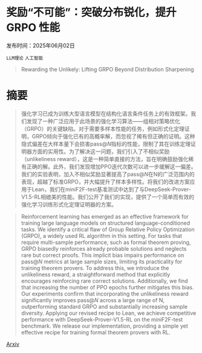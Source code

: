 # 奖励“不可能”：突破分布锐化，提升 GRPO 性能

发布时间：2025年06月02日

`LLM理论` `人工智能`

> Rewarding the Unlikely: Lifting GRPO Beyond Distribution Sharpening

# 摘要

> 强化学习已成为训练大型语言模型在结构化语言条件任务上的有效框架。我们发现了一种广泛应用于此场景的强化学习算法——组相对策略优化（GRPO）的关键缺陷。对于需要多样本性能的任务，例如形式化定理证明，GRPO倾向于强化已有的高概率解，而忽视了稀有但正确的证明。这种隐式偏差在大样本量下会损害pass@$N$指标的性能，限制了其在训练定理证明器方面的实用性。为了解决这一问题，我们引入了不相似奖励（unlikeliness reward），这是一种简单直接的方法，旨在明确鼓励强化稀有正确的解。此外，我们发现增加PPO迭代次数可以进一步缓解这一偏差。我们的实验表明，加入不相似奖励显著提高了pass@$N$在N的广泛范围内的表现，超越了标准GRPO，并大幅提升了样本多样性。将我们的改进方案应用于Lean，我们在miniF2F-test基准测试中达到了与DeepSeek-Prover-V1.5-RL相媲美的性能。我们公开了我们的实现，提供了一个简单而有效的强化学习训练形式化定理证明器的方案。


> Reinforcement learning has emerged as an effective framework for training large language models on structured language-conditioned tasks. We identify a critical flaw of Group Relative Policy Optimization (GRPO), a widely used RL algorithm in this setting. For tasks that require multi-sample performance, such as formal theorem proving, GRPO biasedly reinforces already probable solutions and neglects rare but correct proofs. This implicit bias impairs performance on pass@$N$ metrics at large sample sizes, limiting its practicality for training theorem provers. To address this, we introduce the unlikeliness reward, a straightforward method that explicitly encourages reinforcing rare correct solutions. Additionally, we find that increasing the number of PPO epochs further mitigates this bias. Our experiments confirm that incorporating the unlikeliness reward significantly improves pass@$N$ across a large range of N, outperforming standard GRPO and substantially increasing sample diversity. Applying our revised recipe to Lean, we achieve competitive performance with DeepSeek-Prover-V1.5-RL on the miniF2F-test benchmark. We release our implementation, providing a simple yet effective recipe for training formal theorem provers with RL.

[Arxiv](https://arxiv.org/abs/2506.02355)